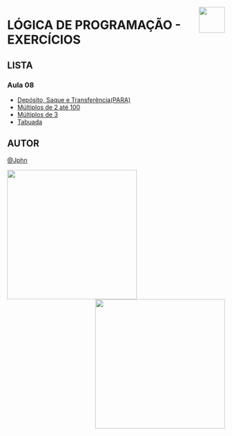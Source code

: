 <!-- HEADER -->
<a href="https://www.beacademy.com.br/devstartpaylivre/" target="_blank"><img src="https://www.beacademy.com.br/wp-content/uploads/2022/02/Cubo.png" align="right" width="60"/></a>

# LÓGICA DE PROGRAMAÇÃO - EXERCÍCIOS
<!-- /HEADER -->

<!-- BODY -->
<!-- MAIN -->
## LISTA

### Aula 08

- [Depósito, Saque e Transferência(PARA)](./deposito-saque-transferencia-para.ALG)
- [Múltiplos de 2 até 100](./multiplos-de-dois-ate-cem.ALG)
- [Múltiplos de 3](./multiplos-de-tres.ALG)
- [Tabuada](./tabuada.ALG)

<!-- /MAIN -->
<!-- /BODY -->

<!-- FOOTER -->
## AUTOR

[@Jphn](https://github.com/Jphn)

<a href="https://www.beacademy.com.br/" target="_blank"><img src="https://www.beacademy.com.br/wp-content/uploads/2019/11/Logo-Topo.png" width="300" align="left" /></a>
<a href="https://www.paylivre.com/" target="_blank"><img src="https://web.paylivre.com/static/media/logo-blue.c7100186.png" width="300" align="right" /></a>
<!-- /FOOTER -->